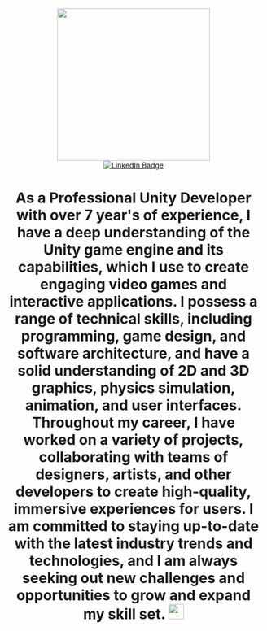 <div id="header" align="center">
  <img src="https://media3.giphy.com/media/vLlpbDafjgHystuJ0a/giphy.gif?cid=ecf05e471y71dnfur8kvcrd7mfbz69j4530dhv8tihlp2o7t&rid=giphy.gif&ct=s" width="300"/>
</div>


<div align="center" id="badges" <img src="https://komarev.com/ghpvc/?username=ahmed1921&style=flat-square&color=blue" alt="">
  <a href="https://www.linkedin.com/in/ahmed-danish/">
    <img src="https://img.shields.io/badge/LinkedIn-blue?style=for-the-badge&logo=linkedin&logoColor=white" alt="LinkedIn Badge"/>
  </a>
</div>

<h1 align="center" >
  As a Professional Unity Developer with over 7 year's of experience, I have a deep understanding of the Unity game engine and its capabilities, which I use to create engaging video games and interactive applications. I possess a range of technical skills, including programming, game design, and software architecture, and have a solid understanding of 2D and 3D graphics, physics simulation, animation, and user interfaces. Throughout my career, I have worked on a variety of projects, collaborating with teams of designers, artists, and other developers to create high-quality, immersive experiences for users. I am committed to staying up-to-date with the latest industry trends and technologies, and I am always seeking out new challenges and opportunities to grow and expand my skill set.
  <img src="https://media.giphy.com/media/hvRJCLFzcasrR4ia7z/giphy.gif" width="30px"/>
</h1>
